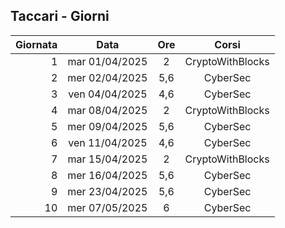 ## Taccari - Giorni

|Giornata| Data | Ore | Corsi |
|--:|:-:|:-:|:-:|
|1|mar 01/04/2025|2|CryptoWithBlocks|
|2|mer 02/04/2025|5,6|CyberSec|
|3|ven 04/04/2025|4,6|CyberSec|
|4|mar 08/04/2025|2|CryptoWithBlocks|
|5|mer 09/04/2025|5,6|CyberSec|
|6|ven 11/04/2025|4,6|CyberSec|
|7|mar 15/04/2025|2|CryptoWithBlocks|
|8|mer 16/04/2025|5,6|CyberSec|
|9|mer 23/04/2025|5,6|CyberSec|
|10|mer 07/05/2025|6|CyberSec|


